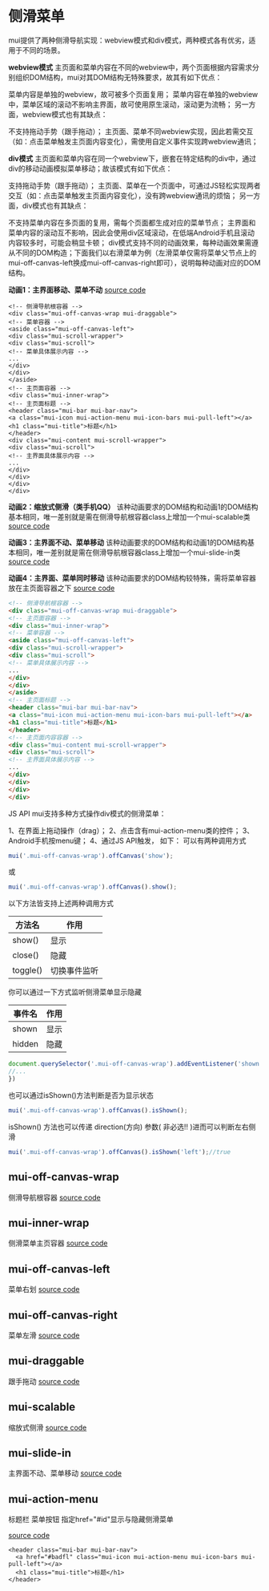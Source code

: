 # 侧滑菜单
mui提供了两种侧滑导航实现：webview模式和div模式，两种模式各有优劣，适用于不同的场景。

**webview模式**
主页面和菜单内容在不同的webview中，两个页面根据内容需求分别组织DOM结构，mui对其DOM结构无特殊要求，故其有如下优点：

菜单内容是单独的webview，故可被多个页面复用；
菜单内容在单独的webview中，菜单区域的滚动不影响主界面，故可使用原生滚动，滚动更为流畅；
另一方面，webview模式也有其缺点：

不支持拖动手势（跟手拖动）；
主页面、菜单不同webview实现，因此若需交互（如：点击菜单触发主页面内容变化），需使用自定义事件实现跨webview通讯；

**div模式**
主页面和菜单内容在同一个webview下，嵌套在特定结构的div中，通过div的移动动画模拟菜单移动；故该模式有如下优点：

支持拖动手势（跟手拖动）；
主页面、菜单在一个页面中，可通过JS轻松实现两者交互（如：点击菜单触发主页面内容变化），没有跨webview通讯的烦恼；
另一方面，div模式也有其缺点：

不支持菜单内容在多页面的复用，需每个页面都生成对应的菜单节点；
主界面和菜单内容的滚动互不影响，因此会使用div区域滚动，在低端Android手机且滚动内容较多时，可能会稍显卡顿；
div模式支持不同的动画效果，每种动画效果需遵从不同的DOM构造；下面我们以右滑菜单为例（左滑菜单仅需将菜单父节点上的mui-off-canvas-left换成mui-off-canvas-right即可），说明每种动画对应的DOM结构。

**动画1：主界面移动、菜单不动**
[source code](https://jsfiddle.net/badfl/2787276a/)
```
<!-- 侧滑导航根容器 -->
<div class="mui-off-canvas-wrap mui-draggable">
<!-- 菜单容器 -->
<aside class="mui-off-canvas-left">
<div class="mui-scroll-wrapper">
<div class="mui-scroll">
<!-- 菜单具体展示内容 -->
...
</div>
</div>
</aside>
<!-- 主页面容器 -->
<div class="mui-inner-wrap">
<!-- 主页面标题 -->
<header class="mui-bar mui-bar-nav">
<a class="mui-icon mui-action-menu mui-icon-bars mui-pull-left"></a>
<h1 class="mui-title">标题</h1>
</header>
<div class="mui-content mui-scroll-wrapper">
<div class="mui-scroll">
<!-- 主界面具体展示内容 -->
...
</div>
</div>
</div>
</div>
```

**动画2：缩放式侧滑（类手机QQ）**
该种动画要求的DOM结构和动画1的DOM结构基本相同，唯一差别就是需在侧滑导航根容器class上增加一个mui-scalable类
[source code](https://jsfiddle.net/badfl/8671wcLh/)

**动画3：主界面不动、菜单移动**
该种动画要求的DOM结构和动画1的DOM结构基本相同，唯一差别就是需在侧滑导航根容器class上增加一个mui-slide-in类
[source code](https://jsfiddle.net/badfl/m4q13nes/)

**动画4：主界面、菜单同时移动**
该种动画要求的DOM结构较特殊，需将菜单容器放在主页面容器之下
[source code](https://jsfiddle.net/badfl/fqk49Loz/)

```html
<!-- 侧滑导航根容器 -->
<div class="mui-off-canvas-wrap mui-draggable">
<!-- 主页面容器 -->
<div class="mui-inner-wrap">
<!-- 菜单容器 -->
<aside class="mui-off-canvas-left">
<div class="mui-scroll-wrapper">
<div class="mui-scroll">
<!-- 菜单具体展示内容 -->
...
</div>
</div>
</aside>
<!-- 主页面标题 -->
<header class="mui-bar mui-bar-nav">
<a class="mui-icon mui-action-menu mui-icon-bars mui-pull-left"></a>
<h1 class="mui-title">标题</h1>
</header>
<!-- 主页面内容容器 -->
<div class="mui-content mui-scroll-wrapper">
<div class="mui-scroll">
<!-- 主界面具体展示内容 -->
...
</div>
</div>
</div>
</div>
```

JS API
mui支持多种方式操作div模式的侧滑菜单：

1、在界面上拖动操作（drag）；
2、点击含有mui-action-menu类的控件；
3、Android手机按menu键；
4、通过JS API触发，
如下：
可以有两种调用方式

```js
mui('.mui-off-canvas-wrap').offCanvas('show');
```

或

```js
mui('.mui-off-canvas-wrap').offCanvas().show();
```

以下方法皆支持上述两种调用方式


|方法名|	作用|
|--|--|
|show()|	显示|
|close()|	隐藏|
|toggle()|	切换事件监听|


你可以通过一下方式监听侧滑菜单显示隐藏



|事件名 |作用|
| --|--|
|shown |显示|
|hidden |隐藏|



```js
document.querySelector('.mui-off-canvas-wrap').addEventListener('shown',function (event) {
//...
})
```

也可以通过isShown()方法判断是否为显示状态


```js
mui('.mui-off-canvas-wrap').offCanvas().isShown();
```

isShown() 方法也可以传递 direction(方向) 参数( 非必选!! )进而可以判断左右侧滑


```js
mui('.mui-off-canvas-wrap').offCanvas().isShown('left');//true
```

## mui-off-canvas-wrap
侧滑导航根容器
[source code](https://jsfiddle.net/badfl/2787276a/)

## mui-inner-wrap
侧滑菜单主页容器
[source code](https://jsfiddle.net/badfl/2787276a/)

## mui-off-canvas-left

菜单右划
[source code](https://jsfiddle.net/badfl/2787276a/)

## mui-off-canvas-right
菜单左滑
[source code](https://jsfiddle.net/badfl/fqk49Loz/)

## mui-draggable
跟手拖动
[source code](https://jsfiddle.net/badfl/2787276a/)

## mui-scalable
缩放式侧滑
[source code](https://jsfiddle.net/badfl/8671wcLh/)

## mui-slide-in
主界面不动、菜单移动
[source code](https://jsfiddle.net/badfl/m4q13nes/)

## mui-action-menu
标题栏 菜单按钮
指定href="#id"显示与隐藏侧滑菜单

[source code](https://jsfiddle.net/badfl/2787276a/)
```
<header class="mui-bar mui-bar-nav">
  <a href="#badfl" class="mui-icon mui-action-menu mui-icon-bars mui-pull-left"></a>
  <h1 class="mui-title">标题</h1>
</header>
```
